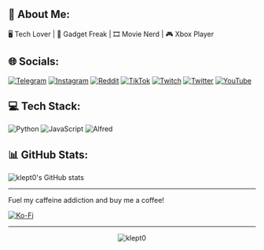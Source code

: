 ## 📝 About Me:
🖥 Tech Lover | 🤖 Gadget Freak | 🎞 Movie Nerd | 🎮 Xbox Player  


## 🌐 Socials:
[![Telegram](https://img.shields.io/badge/klept0-26A5E4?logo=Telegram&logoColor=white)](https://t.me/klept0) [![Instagram](https://img.shields.io/badge/Instagram-%23E4405F.svg?logo=Instagram&logoColor=white)](https://instagram.com/its_klept0) [![Reddit](https://img.shields.io/badge/Reddit-%23FF4500.svg?logo=Reddit&logoColor=white)](https://reddit.com/user/klept0b0y) [![TikTok](https://img.shields.io/badge/TikTok-%23000000.svg?logo=TikTok&logoColor=white)](https://tiktok.com/@klept0) [![Twitch](https://img.shields.io/badge/Twitch-%239146FF.svg?logo=Twitch&logoColor=white)](https://twitch.tv/klept0) [![Twitter](https://img.shields.io/badge/Twitter-%231DA1F2.svg?logo=Twitter&logoColor=white)](https://twitter.com/klept0) [![YouTube](https://img.shields.io/badge/YouTube-%23FF0000.svg?logo=YouTube&logoColor=white)](https://youtube.com/klept0b0y)

## 💻 Tech Stack:
![Python](https://img.shields.io/badge/python-3670A0?style=plastic&logo=python&logoColor=ffdd54) ![JavaScript](https://img.shields.io/badge/javascript-%23323330.svg?style=fplastic&logo=javascript&logoColor=%23F7DF1E) ![Alfred](https://img.shields.io/badge/alfred-%235C1F87.svg?style=plastic&logo=alfred)

## 📊 GitHub Stats:
![klept0's GitHub stats](https://github-readme-stats.vercel.app/api?username=klept0&show_icons=true&theme=SHADOW_BLUE&bg_color=00000000)

---
Fuel my caffeine addiction and buy me a coffee! <br/>

[![Ko-Fi](https://img.shields.io/badge/Ko--fi-F16061?style=plastic&logo=ko-fi&logoColor=white)](https://ko-fi.com/its_klept0)

---






<p align="center"> <img src="https://komarev.com/ghpvc/?username=klept0&label=Profile%20views&color=3d80a0&style=plastic" alt="klept0" /> </p>  
<!-- Proudly created with GPRM ( https://gprm.itsvg.in ) -->

